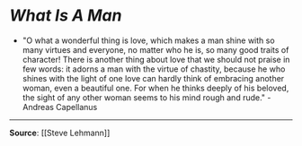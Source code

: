 
# *What Is A Man*

* "O what a wonderful thing is love, which makes a man shine with so many virtues and everyone, no matter who he is, so many good traits of character! There is another thing about love that we should not praise in few words: it adorns a man with the virtue of chastity, because he who shines with the light of one love can hardly think of embracing another woman, even a beautiful one. For when he thinks deeply of his beloved, the sight of any other woman seems to his mind rough and rude." - Andreas Capellanus

---
**Source**: [[Steve Lehmann]]